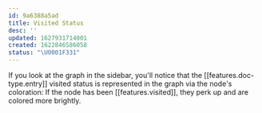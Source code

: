 ```yaml
---
id: 9a6388a5ad
title: Visited Status
desc: ''
updated: 1627931714001
created: 1622846586058
status: "\U0001F331"
---
```


If you look at the graph in the sidebar, you'll notice that the [[features.doc-type.entry]] visited status is represented in the graph via the node's coloration: If the node has been [[features.visited]], they perk up and are colored more brightly.
